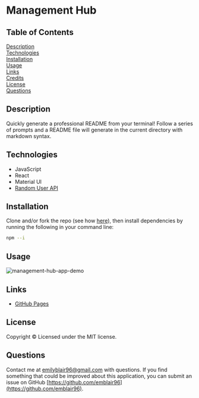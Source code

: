 # Management Hub

## Table of Contents 
[Description](#description)  
[Technologies](#technologies)  
[Installation](#installation)  
[Usage](#usage)  
[Links](#links)  
[Credits](#credits)  
[License](#license)  
[Questions](#questions)  

## Description
Quickly generate a professional README from your terminal!  Follow a series of prompts and a README file will generate in the current directory with markdown syntax.

## Technologies
* JavaScript
* React
* Material UI
* [Random User API](https://randomuser.me/)

## Installation
Clone and/or fork the repo (see how [here](https://docs.github.com/en/desktop/contributing-and-collaborating-using-github-desktop/cloning-and-forking-repositories-from-github-desktop)), then install dependencies by running the following in your command line: 
``` bash
npm --i
```

## Usage

![management-hub-app-demo](Assets/quick-README-generator.gif)

## Links
* [GitHub Pages](https://emblair96.github.io/management-hub/)

## License
Copyright &copy; Licensed under the MIT license.

## Questions
Contact me at emilyblair96@gmail.com with questions.  If you find something that could be improved about this application, you can submit an issue on GitHub [https://github.com/emblair96](https://github.com/emblair96).

